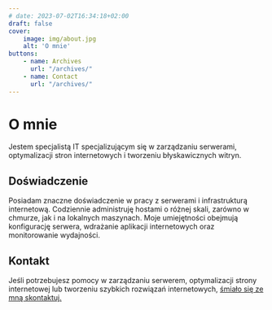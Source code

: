 ```yaml
---
# date: 2023-07-02T16:34:18+02:00
draft: false
cover:
    image: img/about.jpg
    alt: 'O mnie'
buttons:
    - name: Archives
      url: "/archives/"
    - name: Contact
      url: "/archives/"
---
```


# O mnie

Jestem specjalistą IT specjalizującym się w zarządzaniu serwerami, optymalizacji stron internetowych i tworzeniu błyskawicznych witryn.

## Doświadczenie

Posiadam znaczne doświadczenie w pracy z serwerami i infrastrukturą internetową. Codziennie administruję hostami o różnej skali, zarówno w chmurze, jak i na lokalnych maszynach. Moje umiejętności obejmują konfigurację serwera, wdrażanie aplikacji internetowych oraz monitorowanie wydajności.

## Kontakt

Jeśli potrzebujesz pomocy w zarządzaniu serwerem, optymalizacji strony internetowej lub tworzeniu szybkich rozwiązań internetowych, [śmiało się ze mną skontaktuj.](https://szulinek.pl/pl/contact/)

